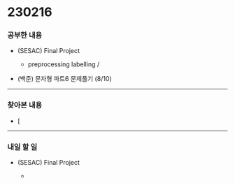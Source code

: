 # 230216

### 공부한 내용

- (SESAC) Final Project

  - preprocessing labelling /

- (백준) 문자형 파트6 문제풀기 (8/10)

---

### 찾아본 내용

- [

---

### 내일 할 일

- (SESAC) Final Project

  -
